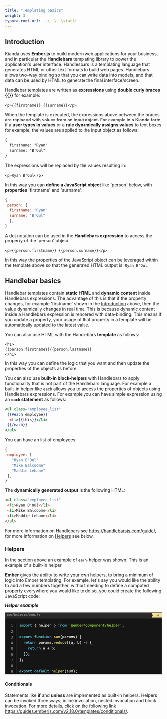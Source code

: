 ```yaml
---
title: "Templating basics"
weight: 3
typora-root-url: ..\..\..\static
---
```


## Introduction 

Kianda uses **Ember.js** to build modern web applications for your business, and in particular the **Handlebars** templating library to power the application's user interface. Handlesbars is a templating language that generates HTML or other text formats to build web pages. Handlebars allows two-way binding so that you can write data into models, and that data can be used by HTML to generate the final interface/screen. 

Handlebar templates are written as **expressions** using **double curly braces {{}}** for example:

`<p>{{firstname}} {{surname}}</p>`

When the template is executed, the expressions above between the braces are replaced with values from an input object. For example in a Kianda form if a **user types in values** or a **rule dynamically assigns values** to text boxes for example, the values are applied to the input object as follows:

```handlebars
{
  firstname: "Ryan"
  surname: "B'Oul"
}
```

The expressions will be replaced by the values resulting in:

`<p>Ryan B'Oul</p>`

In this way you can **define a JavaScript object** like 'person' below, with **properties** 'firstname' and 'surname':

```javascript
{
 person: {
  firstname: "Ryan"
  surname: "B'Oul"
  },
}
```

A dot notation can be used in the **Handlebars expression** to access the property of the 'person' object:

`<p>{{person.firstname}} {{person.surname}}</p>`

In this way the properties of the JavaScript object can be leveraged within the template above so that the generated HTML output is: `Ryan B'Oul`.



## Handlebar basics

Handlebar templates contain **static HTML** and **dynamic content** inside Handlebars expressions. The advantage of this is that if the property changes, for example 'firstname' shown in the [Introduction](#introduction) above, then the value dynamically changes in real time. This is because dynamic content inside a Handlebars expression is rendered with data-binding. This means if you update a property, your usage of that property in a template will be automatically updated to the latest value.

You can also use HTML with the Handlebars **template** as follows:

```
<h1>
{{person.firstname}}{{person.lastname}}
</h1>
```

In this way you can define the logic that you want and then update the properties of the objects as before.

You can also use **built-in block-helpers** with Handlebars to apply functionality that is not part of the Handlebars language. For example a built-in helper like `each` allows you to access the properties of objects using Handlebars expressions. For example you can have  simple expression using an **`each` statement** as follows:

```handlebars
<ul class="employee_list"
 {{#each employee}}
  <li>{{this}}</li>
 {{/each}}
</ul> 
```

You can have an list of employees:

```javascript
{
 employee: [
   "Ryan B'Oul"
   "Mike Balcoome"
   "Maddie Lehane"
 ],
}
```

The **dynamically generated output** is the following HTML:

```html
<ul class="employee_list"
 <li>Ryan B'Oul</li>
 <li>Mike Balcoome</li>
 <li>Maddie Lehane</li>
</ul> 
```

For more information on Handlebars see https://handlebarsjs.com/guide/, for more information on [Helpers](#helpers) see below.

### Helpers 

In the section above an example of `each`-helper was shown. This is an example of a built-in helper

**Ember** gives the ability to write your own helpers, to bring a minimum of logic into Ember templating. For example, let's say you would like the ability to add a few numbers together, without needing to define a computed property everywhere you would like to do so, you could create the following JavaScript code:

***Helper example***

![Helpers](/images/write-our-own-helpers.png)

#### Conditionals

Statements like **if** and **unless** are implemented as built-in helpers. Helpers can be invoked three ways; inline invocation, nested invocation and block invocation. For more details, click on the following link https://guides.emberjs.com/v2.18.0/templates/conditionals/.
